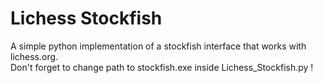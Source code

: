 # Lichess Stockfish
A simple python implementation of a stockfish interface that works with lichess.org.  
Don't forget to change path to stockfish.exe inside Lichess_Stockfish.py !
